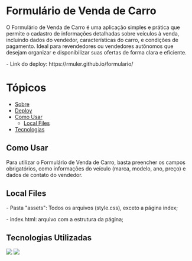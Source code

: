 <h1> Formulário de Venda de Carro </h1>
<a id="sobre"></a>
<p> O Formulário de Venda de Carro é uma aplicação simples e prática que permite o cadastro de informações detalhadas sobre veículos à venda, incluindo dados do vendedor, características do carro, e condições de pagamento. Ideal para revendedores ou vendedores autônomos que desejam organizar e disponibilizar suas ofertas de forma clara e eficiente.</p>
 
<a id="deploy"></a>
<p>- Link do deploy: https://rmuler.github.io/formulario/</p>

<a name="ancora"></a>
# Tópicos
- [Sobre](#sobre)
- [Deploy](#deploy)
- [Como Usar](#como-usar)
  - [Local Files](#local-files)
- [Tecnologias](#tecnologias)

<a id="como-configurar"></a>
<h2>Como Usar</h2>
<p>Para utilizar o Formulário de Venda de Carro, basta preencher os campos obrigatórios, como informações do veículo (marca, modelo, ano, preço) e dados de contato do vendedor.</p>

<a id="local-files"></a>
<h2>Local Files</h2>
<p>- Pasta "assets": Todos os arquivos (style.css), exceto a página index;</p>
<p>- index.html: arquivo com a estrutura da página;</p>

<a id="tecnologias"></a>
<h2>Tecnologias Utilizadas</h2>
<img src="http://ForTheBadge.com/images/badges/uses-html.svg"/>
<img src="http://ForTheBadge.com/images/badges/uses-css.svg"/>

 
